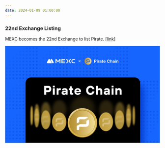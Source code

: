 ```yaml
---
date: 2024-01-09 01:00:00
---
```


### 22nd Exchange Listing

MEXC becomes the 22nd Exchange to list Pirate. [[link]](https://www.mexc.com/en-US/support/articles/17827791512676)

[![wARRR Discontinuation](assets/img/posts/MEXC-ANN.png)](assets/img/posts/MEXC-ANN.png)
